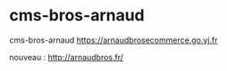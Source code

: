 # cms-bros-arnaud
cms-bros-arnaud
https://arnaudbrosecommerce.go.yj.fr


nouveau : http://arnaudbros.fr/
